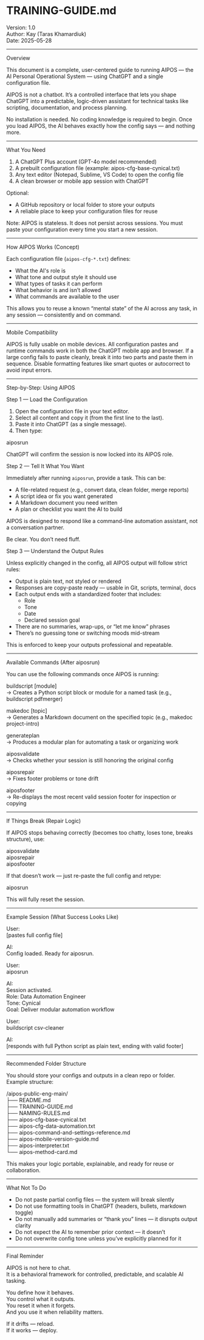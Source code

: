 # TRAINING-GUIDE.md  
Version: 1.0  
Author: Kay (Taras Khamardiuk)  
Date: 2025-05-28  

---

Overview

This document is a complete, user-centered guide to running AIPOS — the AI Personal Operational System — using ChatGPT and a single configuration file.

AIPOS is not a chatbot. It’s a controlled interface that lets you shape ChatGPT into a predictable, logic-driven assistant for technical tasks like scripting, documentation, and process planning.

No installation is needed. No coding knowledge is required to begin. Once you load AIPOS, the AI behaves exactly how the config says — and nothing more.

---

What You Need

1. A ChatGPT Plus account (GPT-4o model recommended)
2. A prebuilt configuration file (example: aipos-cfg-base-cynical.txt)
3. Any text editor (Notepad, Sublime, VS Code) to open the config file
4. A clean browser or mobile app session with ChatGPT

Optional:
- A GitHub repository or local folder to store your outputs
- A reliable place to keep your configuration files for reuse

Note:
AIPOS is stateless. It does not persist across sessions. You must paste your configuration every time you start a new session.

---

How AIPOS Works (Concept)

Each configuration file (`aipos-cfg-*.txt`) defines:
- What the AI's role is
- What tone and output style it should use
- What types of tasks it can perform
- What behavior is and isn’t allowed
- What commands are available to the user

This allows you to reuse a known “mental state” of the AI across any task, in any session — consistently and on command.

---

Mobile Compatibility

AIPOS is fully usable on mobile devices. All configuration pastes and runtime commands work in both the ChatGPT mobile app and browser. If a large config fails to paste cleanly, break it into two parts and paste them in sequence. Disable formatting features like smart quotes or autocorrect to avoid input errors.

---

Step-by-Step: Using AIPOS

Step 1 — Load the Configuration

1. Open the configuration file in your text editor.
2. Select all content and copy it (from the first line to the last).
3. Paste it into ChatGPT (as a single message).
4. Then type:

aiposrun

ChatGPT will confirm the session is now locked into its AIPOS role.

Step 2 — Tell It What You Want

Immediately after running `aiposrun`, provide a task. This can be:
- A file-related request (e.g., convert data, clean folder, merge reports)
- A script idea or fix you want generated
- A Markdown document you need written
- A plan or checklist you want the AI to build

AIPOS is designed to respond like a command-line automation assistant, not a conversation partner.

Be clear. You don’t need fluff.

Step 3 — Understand the Output Rules

Unless explicitly changed in the config, all AIPOS output will follow strict rules:

- Output is plain text, not styled or rendered
- Responses are copy-paste ready — usable in Git, scripts, terminal, docs
- Each output ends with a standardized footer that includes:
  - Role
  - Tone
  - Date
  - Declared session goal
- There are no summaries, wrap-ups, or “let me know” phrases
- There’s no guessing tone or switching moods mid-stream

This is enforced to keep your outputs professional and repeatable.

---

Available Commands (After aiposrun)

You can use the following commands once AIPOS is running:

buildscript [module]  
→ Creates a Python script block or module for a named task (e.g., buildscript pdfmerger)

makedoc [topic]  
→ Generates a Markdown document on the specified topic (e.g., makedoc project-intro)

generateplan  
→ Produces a modular plan for automating a task or organizing work

aiposvalidate  
→ Checks whether your session is still honoring the original config

aiposrepair  
→ Fixes footer problems or tone drift

aiposfooter  
→ Re-displays the most recent valid session footer for inspection or copying

---

If Things Break (Repair Logic)

If AIPOS stops behaving correctly (becomes too chatty, loses tone, breaks structure), use:

aiposvalidate  
aiposrepair  
aiposfooter  

If that doesn’t work — just re-paste the full config and retype:

aiposrun

This will fully reset the session.

---

Example Session (What Success Looks Like)

User:  
[pastes full config file]

AI:  
Config loaded. Ready for aiposrun.

User:  
aiposrun

AI:  
Session activated.  
Role: Data Automation Engineer  
Tone: Cynical  
Goal: Deliver modular automation workflow

User:  
buildscript csv-cleaner

AI:  
[responds with full Python script as plain text, ending with valid footer]

---

Recommended Folder Structure

You should store your configs and outputs in a clean repo or folder. Example structure:

/aipos-public-eng-main/  
├── README.md  
├── TRAINING-GUIDE.md  
├── NAMING-RULES.md  
├── aipos-cfg-base-cynical.txt  
├── aipos-cfg-data-automation.txt  
├── aipos-command-and-settings-reference.md  
├── aipos-mobile-version-guide.md  
├── aipos-interpreter.txt  
└── aipos-method-card.md  

This makes your logic portable, explainable, and ready for reuse or collaboration.

---

What Not To Do

- Do not paste partial config files — the system will break silently
- Do not use formatting tools in ChatGPT (headers, bullets, markdown toggle)
- Do not manually add summaries or “thank you” lines — it disrupts output clarity
- Do not expect the AI to remember prior context — it doesn’t
- Do not overwrite config tone unless you’ve explicitly planned for it

---

Final Reminder

AIPOS is not here to chat.  
It is a behavioral framework for controlled, predictable, and scalable AI tasking.

You define how it behaves.  
You control what it outputs.  
You reset it when it forgets.  
And you use it when reliability matters.

If it drifts — reload.  
If it works — deploy.
